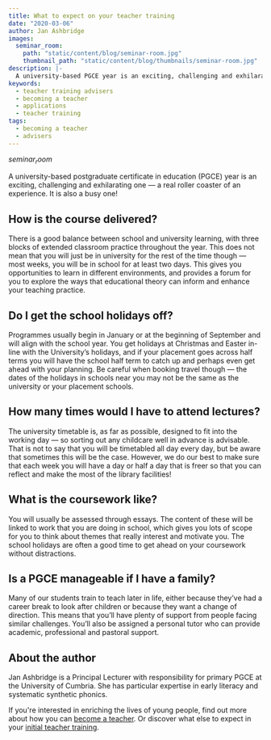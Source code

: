 ```yaml
---
title: What to expect on your teacher training
date: "2020-03-06"
author: Jan Ashbridge
images:
  seminar_room:
    path: "static/content/blog/seminar-room.jpg"
    thumbnail_path: "static/content/blog/thumbnails/seminar-room.jpg"
description: |-
  A university-based PGCE year is an exciting, challenging and exhilarating one — a real roller coaster of an experience. Find out more about what you can expect on your teacher training course.
keywords:
  - teacher training advisers
  - becoming a teacher
  - applications
  - teacher training
tags:
  - becoming a teacher
  - advisers
---
```


$seminar_room$

A university-based postgraduate certificate in education (PGCE) year is an exciting, challenging and exhilarating one — a real roller coaster of an experience. It is also a busy one!

## How is the course delivered?

There is a good balance between school and university learning, with three blocks of extended classroom practice throughout the year. This does not mean that you will just be in university for the rest of the time though — most weeks, you will be in school for at least two days. This gives you opportunities to learn in different environments, and provides a forum for you to explore the ways that educational theory can inform and enhance your teaching practice.

## Do I get the school holidays off?

Programmes usually begin in January or at the beginning of September and will align with the school year. You get holidays at Christmas and Easter in-line with the University’s holidays, and if your placement goes across half terms you will have the school half term to catch up and perhaps even get ahead with your planning. Be careful when booking travel though — the dates of the holidays in schools near you may not be the same as the university or your placement schools.

## How many times would I have to attend lectures?

The university timetable is, as far as possible, designed to fit into the working day — so sorting out any childcare well in advance is advisable. That is not to say that you will be timetabled all day every day, but be aware that sometimes this will be the case. However, we do our best to make sure that each week you will have a day or half a day that is freer so that you can reflect and make the most of the library facilities!

## What is the coursework like?

You will usually be assessed through essays. The content of these will be linked to work that you are doing in school, which gives you lots of scope for you to think about themes that really interest and motivate you. The school holidays are often a good time to get ahead on your coursework without distractions.

## Is a PGCE manageable if I have a family?

Many of our students train to teach later in life, either because they’ve had a career break to look after children or because they want a change of direction. This means that you’ll have plenty of support from people facing similar challenges. You’ll also be assigned a personal tutor who can provide academic, professional and pastoral support.

## About the author

Jan Ashbridge is a Principal Lecturer with responsibility for primary PGCE at the University of Cumbria. She has particular expertise in early literacy and systematic synthetic phonics.

If you're interested in enriching the lives of young people, find out more about how you can [become a teacher](/steps-to-become-a-teacher). Or discover what else to expect in your [initial teacher training](/train-to-be-a-teacher/initial-teacher-training).
